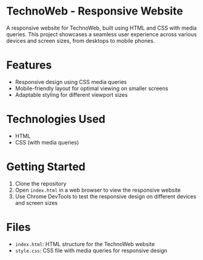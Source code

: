 
# TechnoWeb - Responsive Website

A responsive website for TechnoWeb, built using HTML and CSS with media queries. This project showcases a seamless user experience across various devices and screen sizes, from desktops to mobile phones.

# Features

- Responsive design using CSS media queries
- Mobile-friendly layout for optimal viewing on smaller screens
- Adaptable styling for different viewport sizes

# Technologies Used

- HTML
- CSS (with media queries)

# Getting Started

1. Clone the repository
2. Open `index.html` in a web browser to view the responsive website
3. Use Chrome DevTools to test the responsive design on different devices and screen sizes

# Files

- `index.html`: HTML structure for the TechnoWeb website
- `style.css`: CSS file with media queries for responsive design
